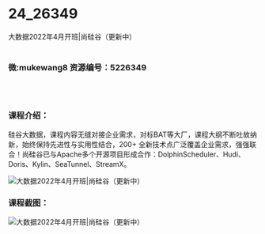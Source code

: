 # 24_26349
大数据2022年4月开班|尚硅谷（更新中）
<br/></br>
<h3>微:mukewang8 资源编号：5226349</h3>
<br/></br>
<h3>课程介绍：</h3>
<p>硅谷<a title="查看与 大数据 相关的文章" target="_blank">大数据</a>，课程内容无缝对接企业需求，对标BAT等大厂，课程大纲不断吐故纳新，始终保持先进性与实用性结合，200+ 全新技术点广泛覆盖企业需求，强强联合！尚硅谷已与Apache多个开源项目形成合作：DolphinScheduler、Hudi、Doris、Kylin、SeaTunnel、StreamX。</p>
<p><img src="https://www.ko996.com/wp-content/uploads/img/2022/09/1-45-300x175.png" alt="大数据2022年4月开班|尚硅谷（更新中）"></p>
<div class="info-desc">
<h3>课程截图：</h3>
<p><img src="https://www.ko996.com/wp-content/uploads/img/2022/09/2-55.png" alt="大数据2022年4月开班|尚硅谷（更新中）"></p>


			
</div>
